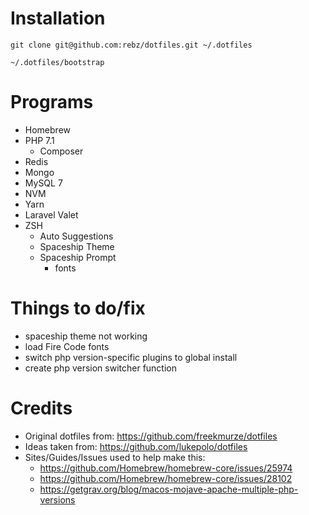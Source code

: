# Installation

`git clone git@github.com:rebz/dotfiles.git ~/.dotfiles`

`~/.dotfiles/bootstrap`

# Programs

- Homebrew
- PHP 7.1
    - Composer
- Redis
- Mongo
- MySQL 7
- NVM
- Yarn
- Laravel Valet
- ZSH
    - Auto Suggestions
    - Spaceship Theme
    - Spaceship Prompt
        - fonts

# Things to do/fix
- spaceship theme not working
- load Fire Code fonts
- switch php version-specific plugins to global install
- create php version switcher function


# Credits 
- Original dotfiles from: https://github.com/freekmurze/dotfiles
- Ideas taken from: https://github.com/lukepolo/dotfiles 
- Sites/Guides/Issues used to help make this:
    - https://github.com/Homebrew/homebrew-core/issues/25974
    - https://github.com/Homebrew/homebrew-core/issues/28102
    - https://getgrav.org/blog/macos-mojave-apache-multiple-php-versions